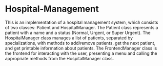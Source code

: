 # Hospital-Management

This is an implementation of a hospital management system, which consists of two classes: Patient and HospitalManager. The Patient class represents a patient with a name and a status (Normal, Urgent, or Super Urgent). The HospitalManager class manages a list of patients, separated by specializations, with methods to add/remove patients, get the next patient, and get printable information about patients. The FrontendManager class is the frontend for interacting with the user, presenting a menu and calling the appropriate methods from the HospitalManager class.
